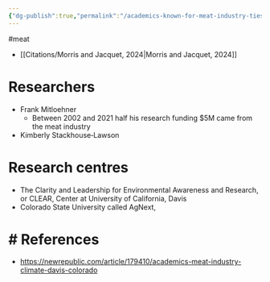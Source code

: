 ```yaml
---
{"dg-publish":true,"permalink":"/academics-known-for-meat-industry-ties/","tags":["meat_industry"],"created":"2024-04-03T10:55:07.798+01:00","updated":"2025-10-10T23:47:34.294+01:00"}
---
```


#meat 

- [[Citations/Morris and Jacquet, 2024\|Morris and Jacquet, 2024]]


# Researchers
- Frank Mitloehner
	- Between 2002 and 2021 half his research funding $5M came from the meat industry
- Kimberly Stackhouse‐Lawson

# Research centres
- The Clarity and Leadership for Environmental Awareness and Research, or CLEAR, Center at University of California, Davis
- Colorado State University called AgNext,
# # References
- https://newrepublic.com/article/179410/academics-meat-industry-climate-davis-colorado